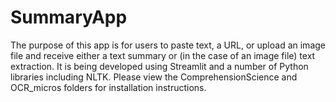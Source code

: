 # SummaryApp

The purpose of this app is for users to paste text, a URL, or upload an image file and receive either a text summary or (in the case of an image file) text extraction. It is being developed using Streamlit and a number of Python libraries including NLTK. Please view the ComprehensionScience and OCR_micros folders for installation instructions. 
